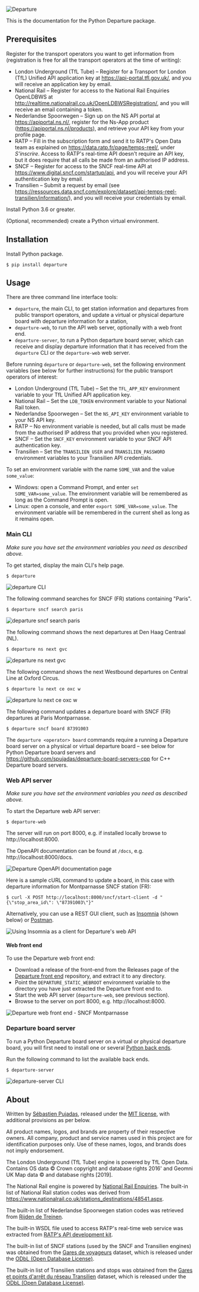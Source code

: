 ![Departure](https://user-images.githubusercontent.com/930566/95666191-9da79d00-0b57-11eb-9059-afe446d07ed9.png)

This is the documentation for the Python Departure package.



## Prerequisites

Register for the transport operators you want to get information from (registration is free for all the transport operators at the time of writing):

- London Underground (TfL Tube) – Register for a Transport for London (TfL) Unified API application key at https://api-portal.tfl.gov.uk/, and you will receive an application key by email.
- National Rail –  Register for access to the National Rail Enquiries OpenLDBWS at http://realtime.nationalrail.co.uk/OpenLDBWSRegistration/, and you will receive an email containing a token.
- Nederlandse Spoorwegen – Sign up on the NS API portal at https://apiportal.ns.nl/, register for the Ns-App product (https://apiportal.ns.nl/products), and retrieve your API key from your profile page.
- RATP – Fill in the subscription form and send it to RATP's Open Data team as explained on https://data.ratp.fr/page/temps-reel/, under *S'inscrire*. Access to RATP's real-time API doesn't require an API key, but it does require that all calls be made from an authorised IP address.
- SNCF – Register for access to the SNCF real-time API at https://www.digital.sncf.com/startup/api, and you will receive your API authentication key by email.
- Transilien – Submit a request by email (see https://ressources.data.sncf.com/explore/dataset/api-temps-reel-transilien/information/), and you will receive your credentials by email.



Install Python 3.6 or greater.

(Optional, recommended) create a Python virtual environment.



## Installation

Install Python package.


```
$ pip install departure
```

  

## Usage

There are three command line interface tools:

- `departure`, the main CLI, to get station information and departures from public transport operators, and update a virtual or physical departure board with departure information for a station,
- `departure-web`, to run the API web server, optionally with a web front end.
- `departure-server`, to run a Python departure board server, which can receive and display departure information that it has received from the `departure` CLI or the `departure-web` web server.



Before running `departure` or `departure-web`, set the following environment variables (see below for further instructions) for the public transport operators of interest:

- London Underground (TfL Tube) – Set the `TFL_APP_KEY` environment variable to your TfL Unified API application key.
- National Rail – Set the `LDB_TOKEN` environment variable to your National Rail token.
- Nederlandse Spoorwegen – Set the `NS_API_KEY` environment variable to your NS API key.
- RATP – No environment variable is needed, but all calls must be made from the authorised IP address that you provided when you registered.
- SNCF – Set the `SNCF_KEY` environment variable to your SNCF API authentication key.
- Transilien – Set the `TRANSILIEN_USER` and `TRANSILIEN_PASSWORD` environment variables to your Transilien API credentials.



To set an environment variable with the name `SOME_VAR` and the value `some_value`:

- Windows: open a Command Prompt, and enter `set SOME_VAR=some_value`. The environment variable will be remembered as long as the Command Prompt is open.
- Linux: open a console, and enter `export SOME_VAR=some_value`. The environment variable will be remembered in the current shell as long as it remains open.



### Main CLI

*Make sure you have set the environment variables you need as described above.*

To get started, display the main CLI's help page.

```
$ departure
```

![departure CLI](images/departure-cli.svg)



The following command searches for SNCF (FR) stations containing "Paris".

```
$ departure sncf search paris
```

![departure sncf search paris](images/departure-sncf-search-paris.svg)



The following command shows the next departures at Den Haag Centraal (NL).

```
$ departure ns next gvc
```

![departure ns next gvc](images/departure-ns-next-gvc.svg)



The following command shows the next Westbound departures on Central Line at Oxford Circus.

```
$ departure lu next ce oxc w
```

![departure lu next ce oxc w](images/departure-lu-next.svg)



The following command updates a departure board with SNCF (FR) departures at Paris Montparnasse.

```
$ departure sncf board 87391003
```

The `departure <operator> board` commands require a running a Departure board server on a physical or virtual departure board – see below for Python Departure board servers and https://github.com/spujadas/departure-board-servers-cpp for C++ Departure board servers.



### Web API server

*Make sure you have set the environment variables you need as described above.*

To start the Departure web API server:

```
$ departure-web
```

The server will run on port 8000, e.g. if installed locally browse to http://localhost:8000.



The OpenAPI documentation can be found at `/docs`, e.g. http://localhost:8000/docs.

![Departure OpenAPI documentation page](images/departure-web-fastapi-doc.png)



Here is a sample cURL command to update a board, in this case with departure information for Montparnasse SNCF station (FR):

```
$ curl -X POST http://localhost:8000/sncf/start-client -d "{\"stop_area_id\": \"87391003\"}"
```



Alternatively, you can use a REST GUI client, such as [Insomnia](https://insomnia.rest/) (shown below) or [Postman](https://www.postman.com/).

![Using Insomnia as a client for Departure's web API](images/insomnia-departure-lu.gif)



#### Web front end

To use the Departure web front end:

- Download a release of the front-end from the Releases page of the [Departure front end](https://github.com/spujadas/departure-front-end) repository, and extract it to any directory.
- Point the `DEPARTURE_STATIC_WEBROOT` environment variable to the directory you have just extracted the Departure front end to.
- Start the web API server (`departure-web`, see previous section).
- Browse to the server on port 8000, e.g. http://localhost:8000.

![Departure web front end - SNCF Montparnasse](images/departure-web-sncf-montparnasse.gif)



### Departure board server

To run a Python Departure board server on a virtual or physical departure board, you will first need to install one or several [Python back ends](https://github.com/spujadas/departure-board-servers-python).

Run the following command to list the available back ends.

```
$ departure-server
```

![departure-server CLI](images/departure-server.svg)



## About

Written by [Sébastien Pujadas](https://pujadas.net/), released under the [MIT license](https://github.com/spujadas/departure-python/blob/master/LICENSE), with additional provisions as per below.

All product names, logos, and brands are property of their respective owners. All company, product and service names used in this project are for identification purposes only. Use of these names, logos, and brands does not imply endorsement.

The London Underground (TfL Tube) engine is powered by TfL Open Data. Contains OS data © Crown copyright and database rights 2016' and Geomni UK Map data © and database rights [2019].

The National Rail engine is powered by [National Rail Enquiries](https://www.nationalrail.co.uk/). The built-in list of National Rail station codes was derived from https://www.nationalrail.co.uk/stations_destinations/48541.aspx.

The built-in list of Nederlandse Spoorwegen station codes was retrieved from [Rijden de Treinen](https://www.rijdendetreinen.nl/over/open-data).

The built-in WSDL file used to access RATP's real-time web service was extracted from [RATP's API development kit](https://data.ratp.fr/page/temps-reel/).

The built-in list of SNCF stations (used by the SNCF and Transilien engines) was obtained from the [Gares de voyageurs](https://ressources.data.sncf.com/explore/dataset/referentiel-gares-voyageurs) dataset, which is released under the [ODbL (Open Database License)](https://data.sncf.com/pages/cgu/A1#A1).

The built-in list of Transilien stations and stops was obtained from the [Gares et points d'arrêt du réseau Transilien](https://ressources.data.sncf.com/explore/dataset/sncf-gares-et-arrets-transilien-ile-de-france/) dataset, which is released under the [ODbL (Open Database License)](https://data.sncf.com/pages/cgu/A1#A1).
